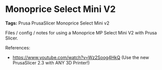 # Monoprice Select Mini V2

**Tags:** Prusa PrusaSlicer Monoprice Select Mini v2

Files / config / notes for using a Monoprice MP Select Mini V2 with Prusa Slicer.

References:

 - https://www.youtube.com/watch?v=Wz2Soog4HkQ (Use the new PrusaSlicer 2.3 with ANY 3D Printer!)
